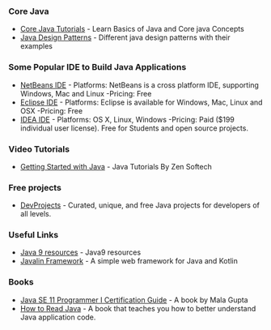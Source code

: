 ### Core Java
 * [Core Java Tutorials](http://www.tutorialspoint.com/java/java_tutorial.pdf) -  Learn Basics of Java and Core java Concepts
 * [Java Design Patterns](https://github.com/iluwatar/java-design-patterns) - Different java design patterns with their examples
### Some Popular IDE to Build Java Applications

 * [NetBeans IDE](https://netbeans.org/) - Platforms: NetBeans is a cross platform IDE, supporting Windows, Mac and Linux -Pricing: Free
 * [Eclipse IDE](https://eclipse.org/) - Platforms: Eclipse is available for Windows, Mac, Linux and OSX -Pricing: Free
 * [IDEA IDE](https://www.jetbrains.com/idea/download/#section=linux) - Platforms: OS X, Linux, Windows -Pricing: Paid ($199 individual user license). Free for Students and open source projects.

 ### Video Tutorials
 * [Getting Started with Java](https://www.enggheads.com/#!lectureseries/1465637676467462) - Java Tutorials By Zen Softech

 ### Free projects
 * [DevProjects](https://www.codementor.io/projects/java) - Curated, unique, and free Java projects for developers of all levels.

### Useful Links
 * [Java 9 resources](https://sm-dev.edutone.net/Java9/) - Java9 resources
 * [Javalin Framework](https://javalin.io/) - A simple web framework for Java and Kotlin

 ### Books
 * [Java SE 11 Programmer I Certification Guide](https://www.manning.com/books/java-se-11-programmer-i-certification-guide/) - A book by Mala Gupta
 * [How to Read Java](https://www.manning.com/books/how-to-read-java) - A book that teaches you how to better understand Java application code.
